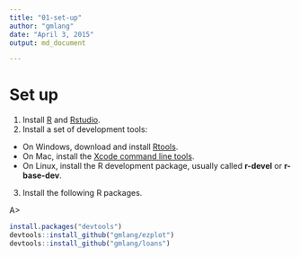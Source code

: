 ```yaml
---
title: "01-set-up"
author: "gmlang"
date: "April 3, 2015"
output: md_document

---
```


# Set up

1. Install [R](http://www.r-project.org) and [Rstudio](http://www.rstudio.com/products/rstudio/download/).
2. Install a set of development tools:
* On Windows, download and install [Rtools](http://cran.r-project.org/bin/windows/Rtools/). 
* On Mac, install the [Xcode command line tools](https://developer.apple.com/downloads). 
* On Linux, install the R development package, usually called **r-devel** or **r-base-dev**.
3. Install the following R packages.

A>
```r
install.packages("devtools")
devtools::install_github("gmlang/ezplot")
devtools::install_github("gmlang/loans")
```
